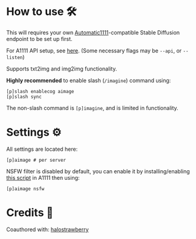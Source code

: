 # How to use 🛠️

This will requires your own [Automatic1111](https://github.com/AUTOMATIC1111/stable-diffusion-webui)-compatible Stable Diffusion endpoint to be set up first.

For A1111 API setup, see [here](https://github.com/AUTOMATIC1111/stable-diffusion-webui/wiki/API). (Some necessary flags may be  `--api`, or `--listen`)

Supports txt2img and img2img functionality.

**Highly recommended** to enable slash (`/imagine`) command using:
```
[p]slash enablecog aimage
[p]slash sync
```

The non-slash command is `[p]imagine`, and is limited in functionality.

# Settings ⚙️

All settings are located here:
```
[p]aimage # per server
```

NSFW filter is disabled by default, you can enable it by installing/enabling [this script](https://github.com/IOMisaka/sdapi-scripts) in A1111 then using:
```
[p]aimage nsfw
```

# Credits 👏

Coauthored with: [halostrawberry](https://github.com/hollowstrawberry)
